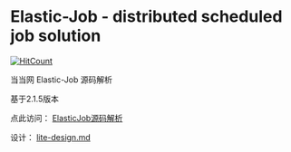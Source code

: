 # Elastic-Job - distributed scheduled job solution

[![HitCount](https://hitcount.itning.top/?u=itning&r=shardingsphere-elasticjob)](https://github.com/itning/hit-count)

当当网 Elastic-Job 源码解析

基于2.1.5版本

点此访问：
[ElasticJob源码解析](https://blog.itning.top/post/2021/09/15/elasticjob%E6%BA%90%E7%A0%81%E8%A7%A3%E6%9E%90/)

设计：
[lite-design.md](https://github.com/itning/shardingsphere-elasticjob/blob/v2.1.5/elastic-job-doc/elastic-job-lite-doc/content/03-design/lite-design.md)
